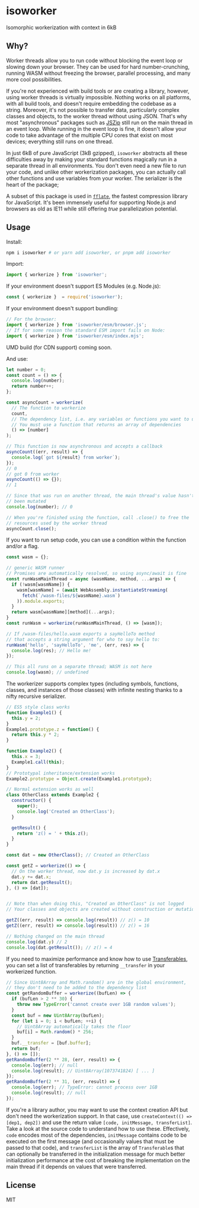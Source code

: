 # isoworker

Isomorphic workerization with context in 6kB

## Why?

Worker threads allow you to run code without blocking the event loop or slowing down your browser. They can be used for hard number-crunching, running WASM without freezing the browser, parallel processing, and many more cool possibilities.

If you're not experienced with build tools or are creating a library, however, using worker threads is virtually impossible. Nothing works on all platforms, with all build tools, and doesn't require embedding the codebase as a string. Moreover, it's not possible to transfer data, particularly complex classes and objects, to the worker thread without using JSON. That's why most "asynchronous" packages such as [JSZip](https://github.com/Stuk/jszip) still run on the main thread in an event loop. While running in the event loop is fine, it doesn't allow your code to take advantage of the multiple CPU cores that exist on most devices; everything still runs on one thread.

In just 6kB of pure JavaScript (3kB gzipped), `isoworker` abstracts all these difficulties away by making your standard functions magically run in a separate thread in all environments. You don't even need a new file to run your code, and unlike other workerization packages, you can actually call other functions and use variables from your worker. The serializer is the heart of the package;

A subset of this package is used in [`fflate`](https://github.com/101arrowz/fflate), the fastest compression library for JavaScript. It's been immensely useful for supporting Node.js and browsers as old as IE11 while still offering *true* parallelization potential.

## Usage

Install:
```sh
npm i isoworker # or yarn add isoworker, or pnpm add isoworker
```

Import:
```js
import { workerize } from 'isoworker';
```

If your environment doesn't support ES Modules (e.g. Node.js):
```js
const { workerize }  = require('isoworker');
```

If your environment doesn't support bundling:
```js
// For the browser:
import { workerize } from 'isoworker/esm/browser.js';
// If for some reason the standard ESM import fails on Node:
import { workerize } from 'isoworker/esm/index.mjs';
```

UMD build (for CDN support) coming soon.

And use:
```js
let number = 0;
const count = () => {
  console.log(number);
  return number++;
};

const asyncCount = workerize(
  // The function to workerize
  count,
  // The dependency list, i.e. any variables or functions you want to use
  // You must use a function that returns an array of dependencies
  () => [number]
);

// This function is now asynchronous and accepts a callback
asyncCount((err, result) => {
  console.log(`got ${result} from worker`);
});
// 0
// got 0 from worker
asyncCount(() => {});
// 1

// Since that was run on another thread, the main thread's value hasn't
// been mutated
console.log(number); // 0

// When you're finished using the function, call .close() to free the
// resources used by the worker thread
asyncCount.close();
```

If you want to run setup code, you can use a condition within the function and/or a flag.
```js
const wasm = {};

// generic WASM runner
// Promises are automatically resolved, so using async/await is fine
const runWasmMainThread = async (wasmName, method, ...args) => {
  if (!wasm[wasmName]) {
    wasm[wasmName] = (await WebAssembly.instantiateStreaming(
      fetch(`/wasm-files/${wasmName}.wasm`)
    )).module.exports;
  }
  return wasm[wasmName][method](...args);
}
const runWasm = workerize(runWasmMainThread, () => [wasm]);

// If /wasm-files/hello.wasm exports a sayHelloTo method
// that accepts a string argument for who to say hello to:
runWasm('hello', 'sayHelloTo', 'me', (err, res) => {
  console.log(res); // Hello me!
});

// This all runs on a separate thread; WASM is not here
console.log(wasm); // undefined
```

The workerizer supports complex types (including symbols, functions, classes, and instances of those classes) with infinite nesting thanks to a nifty recursive serializer.

```js
// ES5 style class works
function Example1() {
  this.y = 2;
}
Example1.prototype.z = function() {
  return this.y * 2;
}

function Example2() {
  this.x = 3;
  Example1.call(this);
}
// Prototypal inheritance/extension works
Example2.prototype = Object.create(Example1.prototype);

// Normal extension works as well
class OtherClass extends Example2 {
  constructor() {
    super();
    console.log('Created an OtherClass');
  }

  getResult() {
    return 'z() = ' + this.z();
  }
}

const dat = new OtherClass(); // Created an OtherClass

const getZ = workerize(() => {
  // On the worker thread, now dat.y is increased by dat.x
  dat.y += dat.x;
  return dat.getResult();
}, () => [dat]);


// Note than when doing this, "Created an OtherClass" is not logged
// Your classes and objects are created without construction or mutation

getZ((err, result) => console.log(result)) // z() = 10
getZ((err, result) => console.log(result)) // z() = 16

// Nothing changed on the main thread
console.log(dat.y) // 2
console.log(dat.getResult()); // z() = 4
```

If you need to maximize performance and know how to use [Transferables](https://developer.mozilla.org/en-US/docs/Web/API/Transferable), you can set a list of transferables by returning `__transfer` in your workerized function.

```js
// Since Uint8Array and Math.random() are in the global environment,
// they don't need to be added to the dependency list
const getRandomBuffer = workerize((bufLen) => {
  if (bufLen > 2 ** 30) {
    throw new TypeError('cannot create over 1GB random values');
  }
  const buf = new Uint8Array(bufLen);
  for (let i = 0; i < bufLen; ++i) {
    // Uint8Array automatically takes the floor
    buf[i] = Math.random() * 256;
  }
  buf.__transfer = [buf.buffer];
  return buf;
}, () => []);
getRandomBuffer(2 ** 28, (err, result) => {
  console.log(err); // null
  console.log(result); // Uint8Array(1073741824) [ ... ]
});
getRandomBuffer(2 ** 31, (err, result) => {
  console.log(err); // TypeError: cannot process over 1GB
  console.log(result); // null
});
```

If you're a library author, you may want to use the context creation API but don't need the workerization support. In that case, use `createContext(() => [dep1, dep2])` and use the return value `[code, initMessage, transferList]`. Take a look at the source code to understand how to use these. Effectively, `code` encodes most of the dependencies, `initMessage` contains code to be executed on the first message (and occasionally values that must be passed to that code), and `transferList` is the array of `Transferable`s that can optionally be transferred in the initialization message for much better initialization performance at the cost of breaking the implementation on the main thread if it depends on values that were transferred.

## License
MIT
